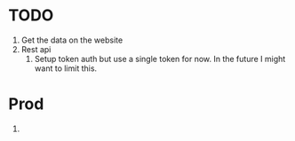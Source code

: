# TODO
1. Get the data on the website
1. Rest api
	1. Setup token auth but use a single token for now. In the future I might want to limit this.
	


# Prod
1. 













